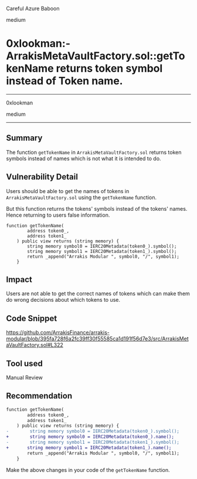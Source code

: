 Careful Azure Baboon

medium

# 0xlookman:- ArrakisMetaVaultFactory.sol::getTokenName returns token symbol instead of Token name.

---
0xlookman 

medium 

---

## Summary
The function `getTokenName` in `ArrakisMetaVaultFactory.sol` returns token symbols instead of names which is not what it is intended to do. 

## Vulnerability Detail
Users should be able to get the names of tokens in `ArrakisMetaVaultFactory.sol` using the `getTokenName` function. 

But this function returns the tokens' symbols instead of the tokens' names. Hence returning to users false information. 

```Solidity
function getTokenName(
        address token0_,
        address token1_
    ) public view returns (string memory) {
        string memory symbol0 = IERC20Metadata(token0_).symbol();
        string memory symbol1 = IERC20Metadata(token1_).symbol();
        return _append("Arrakis Modular ", symbol0, "/", symbol1);
    }
```

## Impact
Users are not able to get the correct names of tokens which can make them do wrong decisions about which tokens to use. 

## Code Snippet
https://github.com/ArrakisFinance/arrakis-modular/blob/395fa728f6a2fc39ff30f55585ca1d191f56d7e3/src/ArrakisMetaVaultFactory.sol#L322

## Tool used

Manual Review

## Recommendation
```diff
function getTokenName(
        address token0_,
        address token1_
    ) public view returns (string memory) {
-        string memory symbol0 = IERC20Metadata(token0_).symbol();
+        string memory symbol0 = IERC20Metadata(token0_).name();
-        string memory symbol1 = IERC20Metadata(token1_).symbol();
+       string memory symbol1 = IERC20Metadata(token1_).name();
        return _append("Arrakis Modular ", symbol0, "/", symbol1);
    }
```
Make the above changes in your code of the `getTokenName` function. 